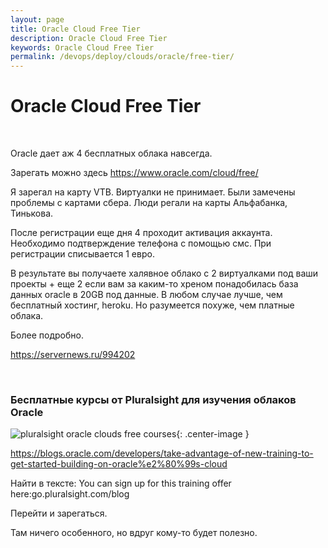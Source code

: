 ```yaml
---
layout: page
title: Oracle Cloud Free Tier
description: Oracle Cloud Free Tier
keywords: Oracle Cloud Free Tier
permalink: /devops/deploy/clouds/oracle/free-tier/
---
```


# Oracle Cloud Free Tier

<br/>

Oracle дает аж 4 бесплатных облака навсегда.

Зарегать можно здесь https://www.oracle.com/cloud/free/

Я зарегал на карту VTB. Виртуалки не принимает. Были замечены проблемы с картами сбера. Люди регали на карты Альфабанка, Тинькова.

После регистрации еще дня 4 проходит активация аккаунта. Необходимо подтверждение телефона с помощью смс. При регистрации списывается 1 евро.

В результате вы получаете халявное облако с 2 виртуалками под ваши проекты + еще 2 если вам за каким-то хреном понадобилась база данных oracle в 20GB под данные. В любом случае лучше, чем бесплатный хостинг, heroku. Но разумеется похуже, чем платные облака.

Более подробно.

https://servernews.ru/994202

<br/>

### Бесплатные курсы от Pluralsight для изучения облаков Oracle

![pluralsight oracle clouds free courses](/img/pluralsight-oracle-clouds-free-courses.jpg 'pluralsight oracle clouds free courses'){: .center-image }

https://blogs.oracle.com/developers/take-advantage-of-new-training-to-get-started-building-on-oracle%e2%80%99s-cloud

Найти в тексте:
You can sign up for this training offer here:go.pluralsight.com/blog

Перейти и зарегаться.

Там ничего особенного, но вдруг кому-то будет полезно.
